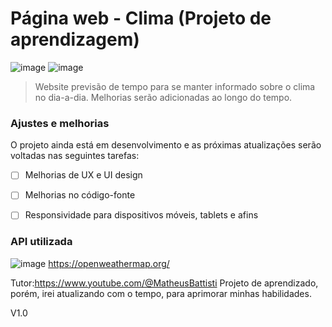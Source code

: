 # Página web - Clima (Projeto de aprendizagem)

[JAVASCRIPT__BADGE]: https://img.shields.io/badge/Javascript-000?style=for-the-badge&logo=javascript

![image](https://github.com/CristianAnd/clima-app/assets/61318221/c1c21ca1-ef02-4ee5-bc58-2e30dad89548)
![image](https://github.com/CristianAnd/clima-app/assets/61318221/e7ecc6b9-8fc2-43a1-add6-b7b7b15c2417)

> Website previsão de tempo para se manter informado sobre o clima no dia-a-dia.
Melhorias serão adicionadas ao longo do tempo.

 ### Ajustes e melhorias
 O projeto ainda está em desenvolvimento e as próximas atualizações serão voltadas nas seguintes tarefas:
- [ ] Melhorias de UX e UI design
- [ ] Melhorias no código-fonte
- [ ] Responsividade para dispositivos móveis, tablets e afins

      

 ### API utilizada
![image](https://github.com/CristianAnd/clima-app/assets/61318221/65c4f948-01fe-4930-856a-06d384767160)
https://openweathermap.org/


Tutor:https://www.youtube.com/@MatheusBattisti
Projeto de aprendizado, porém, irei atualizando com o tempo, para aprimorar minhas habilidades. 

V1.0

